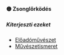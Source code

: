 #### 🟡 Zsonglőrködés

##### Kiterjeszti ezeket

- [Előadóművészet](../kepzettsegek/eloadomuveszet.md)
- [Művészetismeret](../kepzettsegek/muveszetismeret.md)
